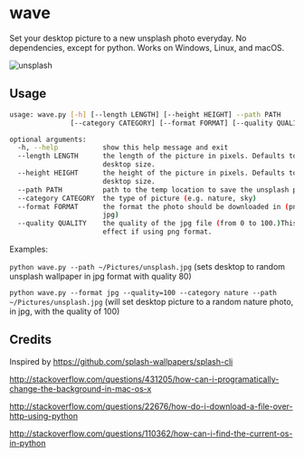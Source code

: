 # wave
Set your desktop picture to a new unsplash photo everyday. No dependencies, except for python. Works on Windows, Linux, and macOS.

![unsplash](https://source.unsplash.com/category/nature/900x400)

## Usage

```bash
usage: wave.py [-h] [--length LENGTH] [--height HEIGHT] --path PATH
               [--category CATEGORY] [--format FORMAT] [--quality QUALITY]

optional arguments:
  -h, --help           show this help message and exit
  --length LENGTH      the length of the picture in pixels. Defaults to
                       desktop size.
  --height HEIGHT      the height of the picture in pixels. Defaults to
                       desktop size.
  --path PATH          path to the temp location to save the unsplash photo
  --category CATEGORY  the type of picture (e.g. nature, sky)
  --format FORMAT      the format the photo should be downloaded in (png or
                       jpg)
  --quality QUALITY    the quality of the jpg file (from 0 to 100.)This has no
                       effect if using png format.
```

Examples:

`python wave.py --path ~/Pictures/unsplash.jpg` (sets desktop to random unsplash wallpaper in jpg format with quality 80)

`python wave.py --format jpg --quality=100 --category nature --path ~/Pictures/unsplash.jpg` (will set desktop picture to a random nature photo, in jpg, with the quality of 100)


## Credits
Inspired by https://github.com/splash-wallpapers/splash-cli

http://stackoverflow.com/questions/431205/how-can-i-programatically-change-the-background-in-mac-os-x

http://stackoverflow.com/questions/22676/how-do-i-download-a-file-over-http-using-python

http://stackoverflow.com/questions/110362/how-can-i-find-the-current-os-in-python
